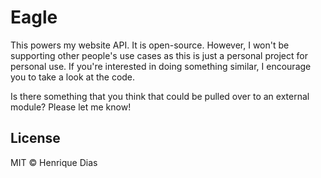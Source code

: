 # Eagle

This powers my website API. It is open-source. However, I won't be supporting other people's use cases as
this is just a personal project for personal use. If you're interested in doing something similar, I encourage you
to take a look at the code.

Is there something that you think that could be pulled over to an external module? Please let me know!

## License

MIT © Henrique Dias
